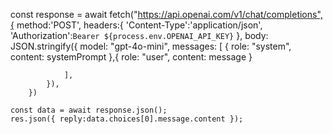  const response = await fetch("https://api.openai.com/v1/chat/completions",{
            method:'POST',
            headers:{
                'Content-Type':'application/json',
                'Authorization':`Bearer ${process.env.OPENAI_API_KEY}`
            },
            body: JSON.stringify({
                model: "gpt-4o-mini",
                messages: [  { role: "system", content: systemPrompt },{ role: "user", content: message }
                  
                ],
            }),
        })
        
    const data = await response.json();
    res.json({ reply:data.choices[0].message.content });